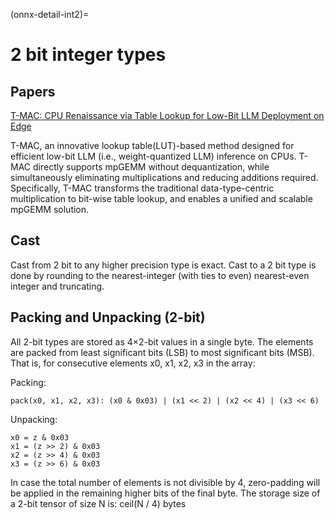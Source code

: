 <!--
Copyright (c) ONNX Project Contributors

SPDX-License-Identifier: Apache-2.0
-->
(onnx-detail-int2)= 

# 2 bit integer types

## Papers

[T-MAC: CPU Renaissance via Table Lookup for Low-Bit LLM Deployment on Edge](https://arxiv.org/abs/2407.00088)

T-MAC, an innovative lookup table(LUT)-based method designed for efficient low-bit LLM (i.e., weight-quantized LLM) inference on CPUs. T-MAC directly supports mpGEMM without dequantization, while simultaneously eliminating multiplications and reducing additions required. Specifically, T-MAC transforms the traditional data-type-centric multiplication to bit-wise table lookup, and enables a unified and scalable mpGEMM solution.

## Cast

Cast from 2 bit to any higher precision type is exact.
Cast to a 2 bit type is done by rounding to the nearest-integer (with ties to even)
nearest-even integer and truncating.


## Packing and Unpacking (2-bit)
All 2-bit types are stored as 4×2-bit values in a single byte. The elements are packed from least significant bits (LSB) to most significant bits (MSB). That is, for consecutive elements x0, x1, x2, x3 in the array:

Packing:
```
pack(x0, x1, x2, x3): (x0 & 0x03) | (x1 << 2) | (x2 << 4) | (x3 << 6)
```

Unpacking:
```
x0 = z & 0x03
x1 = (z >> 2) & 0x03
x2 = (z >> 4) & 0x03
x3 = (z >> 6) & 0x03
```
In case the total number of elements is not divisible by 4, zero-padding will be applied in the remaining higher bits of the final byte.
The storage size of a 2-bit tensor of size N is: ceil(N / 4) bytes
